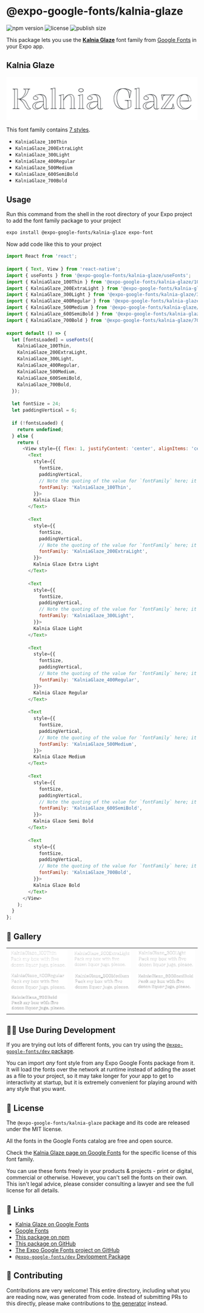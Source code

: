 # @expo-google-fonts/kalnia-glaze

![npm version](https://flat.badgen.net/npm/v/@expo-google-fonts/kalnia-glaze)
![license](https://flat.badgen.net/github/license/expo/google-fonts)
![publish size](https://flat.badgen.net/packagephobia/install/@expo-google-fonts/kalnia-glaze)

This package lets you use the [**Kalnia Glaze**](https://fonts.google.com/specimen/Kalnia+Glaze) font family from [Google Fonts](https://fonts.google.com/) in your Expo app.

## Kalnia Glaze

![Kalnia Glaze](./font-family.png)

This font family contains [7 styles](#-gallery).

- `KalniaGlaze_100Thin`
- `KalniaGlaze_200ExtraLight`
- `KalniaGlaze_300Light`
- `KalniaGlaze_400Regular`
- `KalniaGlaze_500Medium`
- `KalniaGlaze_600SemiBold`
- `KalniaGlaze_700Bold`

## Usage

Run this command from the shell in the root directory of your Expo project to add the font family package to your project
```sh
expo install @expo-google-fonts/kalnia-glaze expo-font
```

Now add code like this to your project
```js
import React from 'react';

import { Text, View } from 'react-native';
import { useFonts } from '@expo-google-fonts/kalnia-glaze/useFonts';
import { KalniaGlaze_100Thin } from '@expo-google-fonts/kalnia-glaze/100Thin';
import { KalniaGlaze_200ExtraLight } from '@expo-google-fonts/kalnia-glaze/200ExtraLight';
import { KalniaGlaze_300Light } from '@expo-google-fonts/kalnia-glaze/300Light';
import { KalniaGlaze_400Regular } from '@expo-google-fonts/kalnia-glaze/400Regular';
import { KalniaGlaze_500Medium } from '@expo-google-fonts/kalnia-glaze/500Medium';
import { KalniaGlaze_600SemiBold } from '@expo-google-fonts/kalnia-glaze/600SemiBold';
import { KalniaGlaze_700Bold } from '@expo-google-fonts/kalnia-glaze/700Bold';

export default () => {
  let [fontsLoaded] = useFonts({
    KalniaGlaze_100Thin,
    KalniaGlaze_200ExtraLight,
    KalniaGlaze_300Light,
    KalniaGlaze_400Regular,
    KalniaGlaze_500Medium,
    KalniaGlaze_600SemiBold,
    KalniaGlaze_700Bold,
  });

  let fontSize = 24;
  let paddingVertical = 6;

  if (!fontsLoaded) {
    return undefined;
  } else {
    return (
      <View style={{ flex: 1, justifyContent: 'center', alignItems: 'center' }}>
        <Text
          style={{
            fontSize,
            paddingVertical,
            // Note the quoting of the value for `fontFamily` here; it expects a string!
            fontFamily: 'KalniaGlaze_100Thin',
          }}>
          Kalnia Glaze Thin
        </Text>

        <Text
          style={{
            fontSize,
            paddingVertical,
            // Note the quoting of the value for `fontFamily` here; it expects a string!
            fontFamily: 'KalniaGlaze_200ExtraLight',
          }}>
          Kalnia Glaze Extra Light
        </Text>

        <Text
          style={{
            fontSize,
            paddingVertical,
            // Note the quoting of the value for `fontFamily` here; it expects a string!
            fontFamily: 'KalniaGlaze_300Light',
          }}>
          Kalnia Glaze Light
        </Text>

        <Text
          style={{
            fontSize,
            paddingVertical,
            // Note the quoting of the value for `fontFamily` here; it expects a string!
            fontFamily: 'KalniaGlaze_400Regular',
          }}>
          Kalnia Glaze Regular
        </Text>

        <Text
          style={{
            fontSize,
            paddingVertical,
            // Note the quoting of the value for `fontFamily` here; it expects a string!
            fontFamily: 'KalniaGlaze_500Medium',
          }}>
          Kalnia Glaze Medium
        </Text>

        <Text
          style={{
            fontSize,
            paddingVertical,
            // Note the quoting of the value for `fontFamily` here; it expects a string!
            fontFamily: 'KalniaGlaze_600SemiBold',
          }}>
          Kalnia Glaze Semi Bold
        </Text>

        <Text
          style={{
            fontSize,
            paddingVertical,
            // Note the quoting of the value for `fontFamily` here; it expects a string!
            fontFamily: 'KalniaGlaze_700Bold',
          }}>
          Kalnia Glaze Bold
        </Text>
      </View>
    );
  }
};

```

## 🔡 Gallery


||||
|-|-|-|
|![KalniaGlaze_100Thin](./KalniaGlaze_100Thin.ttf.png)|![KalniaGlaze_200ExtraLight](./KalniaGlaze_200ExtraLight.ttf.png)|![KalniaGlaze_300Light](./KalniaGlaze_300Light.ttf.png)||
|![KalniaGlaze_400Regular](./KalniaGlaze_400Regular.ttf.png)|![KalniaGlaze_500Medium](./KalniaGlaze_500Medium.ttf.png)|![KalniaGlaze_600SemiBold](./KalniaGlaze_600SemiBold.ttf.png)||
|![KalniaGlaze_700Bold](./KalniaGlaze_700Bold.ttf.png)||||


## 👩‍💻 Use During Development

If you are trying out lots of different fonts, you can try using the [`@expo-google-fonts/dev` package](https://github.com/expo/google-fonts/tree/master/font-packages/dev#readme).

You can import *any* font style from any Expo Google Fonts package from it. It will load the fonts
over the network at runtime instead of adding the asset as a file to your project, so it may take longer
for your app to get to interactivity at startup, but it is extremely convenient
for playing around with any style that you want.

## 📖 License

The `@expo-google-fonts/kalnia-glaze` package and its code are released under the MIT license.

All the fonts in the Google Fonts catalog are free and open source.

Check the [Kalnia Glaze page on Google Fonts](https://fonts.google.com/specimen/Kalnia+Glaze) for the specific license of this font family.

You can use these fonts freely in your products & projects - print or digital, commercial or otherwise. However, you can't sell the fonts on their own. This isn't legal advice, please consider consulting a lawyer and see the full license for all details.

## 🔗 Links

- [Kalnia Glaze on Google Fonts](https://fonts.google.com/specimen/Kalnia+Glaze)
- [Google Fonts](https://fonts.google.com/)
- [This package on npm](https://www.npmjs.com/package/@expo-google-fonts/kalnia-glaze)
- [This package on GitHub](https://github.com/expo/google-fonts/tree/master/font-packages/kalnia-glaze)
- [The Expo Google Fonts project on GitHub](https://github.com/expo/google-fonts)
- [`@expo-google-fonts/dev` Devlopment Package](https://github.com/expo/google-fonts/tree/master/font-packages/dev)

## 🤝 Contributing

Contributions are very welcome! This entire directory, including what you are reading now, was generated from code. Instead of submitting PRs to this directly, please make contributions to [the generator](https://github.com/expo/google-fonts/tree/master/packages/generator) instead.
